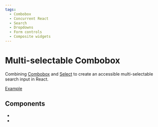 ```yaml
---
tags:
  - Combobox
  - Concurrent React
  - Search
  - Dropdowns
  - Form controls
  - Composite widgets
---
```


# Multi-selectable Combobox

<div data-description>

Combining <a href="/components/combobox">Combobox</a> and <a href="/components/select">Select</a> to create an accessible multi-selectable search input in React.

</div>

<div data-tags></div>

<a href="./index.tsx" data-playground>Example</a>

## Components

<div data-cards="components">

- [](/components/combobox)
- [](/components/select)

</div>
